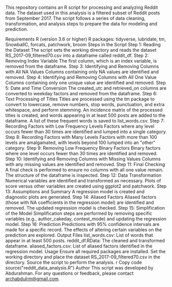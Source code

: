This repository contains an R script for processing and analyzing Reddit data. The dataset used in this analysis is a filtered subset of Reddit posts from September 2017. The script follows a series of data cleaning, transformation, and analysis steps to prepare the data for modeling and prediction.

Requirements
R (version 3.6 or higher)
R packages: tidyverse, lubridate, tm, SnowballC, forcats, patchwork, broom
Steps in the Script
Step 1: Reading the Dataset
The script sets the working directory and reads the dataset RS_2017-09_filtered70.csv into a dataframe called reddit_df.
Step 2: Removing Index Variable
The first column, which is an index variable, is removed from the dataframe.
Step 3: Identifying and Removing Columns with All NA Values
Columns containing only NA values are identified and removed.
Step 4: Identifying and Removing Columns with All One Value
Columns containing only one unique value are identified and removed.
Step 5: Date and Time Conversion
The created_utc and retrieved_on columns are converted to weekday factors and removed from the dataframe.
Step 6: Text Processing of Titles
Titles are processed using the tm package to convert to lowercase, remove numbers, stop words, punctuation, and extra whitespace, and perform stemming.
An incidence matrix of the processed titles is created, and words appearing in at least 500 posts are added to the dataframe.
A list of these frequent words is saved to list_words.csv.
Step 7: Recording Factors with Low Frequency Levels
Factors where any level occurs fewer than 30 times are identified and lumped into a single category.
Step 8: Recording Factors with Many Levels
Factors with more than 100 levels are amalgamated, with levels beyond 100 lumped into an "other" category.
Step 9: Removing Low Frequency Binary Factors
Binary factors where one level occurs fewer than 30 times are identified and removed.
Step 10: Identifying and Removing Columns with Missing Values
Columns with any missing values are identified and removed.
Step 11: Final Checking
A final check is performed to ensure no columns with all one value remain.
The structure of the dataframe is inspected.
Step 12: Data Transformation
Numerical variables are identified and transformed as necessary.
Plots of score versus other variables are created using ggplot2 and patchwork.
Step 13: Assumptions and Summary
A regression model is created and diagnostic plots are generated.
Step 14: Aliased Factors
Aliased factors (those with NA coefficients in the regression model) are identified and removed.
The updated regression model is checked.
Step 15: Simplification of the Model
Simplification steps are performed by removing specific variables (e.g., author_cakeday, contest_mode) and updating the regression model.
Step 16: Prediction
Predictions with 95% confidence intervals are made for a specific record.
The effects of altering certain variables on the prediction are explored.
Output Files
list_words.csv: List of words that appear in at least 500 posts.
reddit_df.RData: The cleaned and transformed dataframe.
aliased_factors.csv: List of aliased factors identified in the regression model.
Usage
Ensure all required packages are installed.
Set the working directory and place the dataset RS_2017-09_filtered70.csv in the directory.
Source the script to perform the analysis.
r
Copy code
source("reddit_data_analysis.R")
Author
This script was developed by Abdurahman. For any questions or feedback, please contact archabdulrm@gmail.com.
